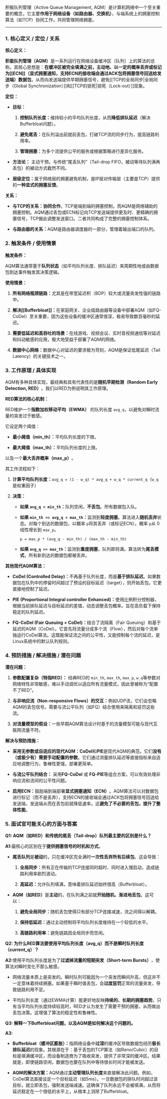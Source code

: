 积极队列管理（Active Queue Management, AQM）是计算机网络中一个至关重要的概念，它主要**作用于网络设备（如路由器、交换机）**，与端系统上的拥塞控制算法（如TCP）协同工作，共同管理网络拥塞。

---

### 1. 核心定义 / 定位 / 关系

​**核心定义：​**​

​**积极队列管理（AQM）​**​ 是一系列运行在网络设备缓冲区（队列）上的算法的总称。其核心思想是：​**在缓冲区被完全填满之前，主动地、以一定的概率丢弃或标记为[[ECN]]（显式拥塞通知，支持ECN的接收端会通过ACK包将拥塞信号回送给发送端）数据包**，从而向发送端提供早期拥塞信号，避免[[TCP的全局同步|全局同步（Global Synchronization）]]和[[TCP的锁死|锁死（Lock-out）]]现象。

​**定位：​**​

- ​**目标：​**​
    
    1. ​**控制队列长度：​**​ 维持较小的平均队列长度，从而**降低排队延迟**​（解决Bufferbloat问题）。
        
    2. ​**避免尾丢：​**​ 在队列溢出前提前丢包，打破TCP流的同步行为，提高链路利用率。
        
    3. ​**管理拥塞：​**​ 为多个流提供公平的服务或根据策略进行差异化服务。
        
    
- ​**方法论：​**​ 主动干预。与传统“尾丢队列”（Tail-drop FIFO，被动等待队列满再丢包）的被动方式截然不同。
    
- ​**层级定位：​**​ 属于网络层的拥塞避免机制，是IP层对传输层（主要是TCP）提供的**一种显式的拥塞反馈**。
    

​**关系：​**​

- ​**与TCP的关系：​**​ ​**协同合作**。TCP是端到端的拥塞控制，而AQM是网络辅助的拥塞控制。AQM通过丢包或ECN标记向TCP发送端提供更及时、更精确的拥塞信号，TCP据此调整发送窗口。二者共同构成了完整的拥塞控制体系。
    
- ​**与路由器的关系：​**​ AQM是路由器调度器的一部分，管理着输出端口的队列。
    

### 2. 触发条件 / 使用情景

​**触发条件：​**​

AQM算法通常基于**队列状态**​（如平均队列长度、排队延迟）来周期性地或由数据包到达事件触发其决策逻辑。

​**使用情景：​**​

1. ​**所有网络瓶颈链路：​**​ 尤其是在带宽延迟积（BDP）较大或流量突发性强的链路中。
    
2. ​**解决[[Bufferbloat]]：​**​ 在家庭网关、企业级路由器等设备中部署AQM（如FQ-CoDel）至关重要，因为这些设备的缓冲区通常很深，极易导致数百毫秒的延迟。
    
3. ​**需要低延迟和高吞吐的场景：​**​ 在线游戏、视频会议、实时音视频通信等对延迟和抖动敏感的应用，极大地受益于部署了AQM的网络。
    
4. ​**数据中心网络：​**​ 数据中心对延迟的要求极为苛刻，AQM是保证低尾延迟（Tail Latency）的关键技术之一。
    

### 3. 工作原理 / 具体实现

AQM有多种具体实现，最经典和具有代表性的是**随机早期检测（Random Early Detection, RED）​**。我们以RED为例说明其工作原理。

​**RED算法的核心机制：​**​

RED维护一个**指数加权移动平均（EWMA）​**​ 的队列长度 `avg_q`，以避免对瞬时流量的突发过于敏感。

它设定两个阈值：

- ​**最小阈值（min_th）：​**​ 平均队列长度的下限。
    
- ​**最大阈值（max_th）：​**​ 平均队列长度的上限。
    

以及一个**最大丢弃概率（max_p）​**。

其工作流程如下：

1. ​**计算平均队列长度：​**​ `avg_q = (1 - w_q) * avg_q + w_q * current_q`（`w_q`是权重因子）
    
2. ​**决策：​**​
    
    - ​**如果 `avg_q < min_th`：​**​ 队列空闲，​**不丢包**。所有数据包入队。
        
    - ​**如果 `min_th <= avg_q < max_th`：​**​ 监测到**轻度拥塞**。算法进入**随机丢弃**状态。对每个到达的数据包，以概率 `p`将其丢弃（或标记ECN）。概率 `p`从 0 线性增长到 `max_p`。
        
        `p = max_p * (avg_q - min_th) / (max_th - min_th)`
        
    - ​**如果 `avg_q >= max_th`：​**​ 监测到**重度拥塞**，队列即将满。算法转为**尾丢模式**，所有新到达的数据包都被丢弃。
        
    

​**其他现代AQM算法：​**​

- ​**CoDel (Controlled Delay)：​**​ 不再基于队列长度，而是**基于排队延迟**。如果数据包在队列中的停留时间超过了预设的目标延迟（target），则开始丢包。它更直接地控制了延迟。
    
- ​**PIE (Proportional Integral controller Enhanced)：​**​ 使用比例积分控制器，根据当前排队延迟与目标延迟的差值，动态调整丢包概率。旨在高负载下保持稳定的队列延迟。
    
- ​**FQ-CoDel (Fair Queuing + CoDel)：​**​ 结合了流隔离（Fair Queuing）和基于延迟的AQM（CoDel）。它首先将流量分成多个流（Flow），然后对每个流单独运行CoDel算法。这既能保证流之间的公平性，又能控制每个流的延迟，是Linux系统中的默认队列规则。
    

### 4. 预防措施 / 解决措施 / 潜在问题

​**潜在问题：​**​

1. ​**参数配置复杂（特指RED）：​**​ 经典RED的 `min_th`, `max_th`, `max_p`, `w_q`等参数对网络特性非常敏感，难以手动调优以适应所有流量模式，因此曾被称为“配置不了RED”。
    
2. ​**与非响应流（Non-responsive Flows）的交互：​**​ 例如UDP流，它们会忽略AQM的丢包信号。需要与流公平队列（如FQ）结合使用来隔离和惩罚这些流。
    
3. ​**对流量模型的假设：​**​ 一些早期AQM算法设计时基于的流量模型可能与现代互联网流量不符。
    

​**解决与预防措施：​**​

- ​**采用无参数或自适应的现代AQM：​**​ ​**CoDel**和**PIE**​ 是现代AQM的典范。它们**没有（或极少有）需要手动配置的参数**。它们通过测量排队延迟等直接指标来自适应地调整行为，鲁棒性更强，部署更简单。
    
- ​**与流公平队列结合：​**​ 采用 ​**FQ-CoDel**​ 或 ​**FQ-PIE**​ 等组合方案，可以有效处理非响应流和流间的公平性问题。
    
- ​**启用ECN：​**​ 鼓励端到端部署**显式拥塞通知（ECN）​**。AQM算法可以对数据包进行标记（而不是丢弃），支持ECN的接收端会通过ACK包将拥塞信号回送给发送端，发送端从而在丢包前就降低速率。这**避免了不必要的丢包，提升了整体性能**。
    

### 5. 面试官可能关心的方面与答案

​**Q1: AQM（如RED）和传统的尾丢（Tail-drop）队列最主要的区别是什么？​**​

​**A1:​**​ 最核心的区别在于**提供拥塞信号的时机和方式**。

- ​**尾丢队列**是**被动**的，只在缓冲区完全满时**一次性丢弃所有后续包**。这会导致：
    
    1. ​**全局同步：​**​ 所有正在传输的TCP连接同时超时、同时进入慢启动，造成链路利用率剧烈波动。
        
    2. ​**高延迟：​**​ 允许队列填满，意味着排队延迟始终很高（Bufferbloat）。
        
    
- ​**AQM（如RED）​**​ 是**主动**的，在队列满之前就**开始随机、渐进地丢包**。这可以：
    
    1. ​**避免全局同步：​**​ 随机丢包使得只有部分TCP连接减速，流之间得以解耦。
        
    2. ​**保持低延迟：​**​ 通过主动控制将平均队列长度维持在一个较低的水平。
        
    3. ​**高链路利用率：​**​ 避免链路因全局同步而空闲。
        
    

​**Q2: 为什么RED算法要使用平均队列长度（avg_q）而不是瞬时队列长度（current_q）？​**​

​**A2:​**​ 使用平均队列长度是为了**过滤掉流量的短期突发（Short-term Bursts）​**，使算法对瞬时变化不那么敏感。

- 网络流量本质上是突发的。瞬时队列可能因为一个突发而瞬间升高，但这并不一定意味着持续拥塞。如果基于瞬时值丢包，会**过度惩罚**正常的流量突发，导致链路利用不足。
    
- 平均队列长度（通过EWMA计算）能更好地反映**持续的、长期的拥塞趋势**。只有当平均队列长度持续较高时，RED才认为发生了需要干预的拥塞，从而做出丢包决策。这增强了算法的稳定性和鲁棒性。
    

​**Q3: 解释一下Bufferbloat问题，以及AQM是如何解决这个问题的。​**​

​**A3:​**​

- ​**Bufferbloat（缓冲区膨胀）：​**​ 指网络设备中**过深**的缓冲区导致数据包经历**极长排队延迟**的现象。其根源在于：基于丢包的TCP算法（如Reno/Cubic）的目标是填满缓冲区，而设备制造商为了吸收突发，提供了非常深的缓冲区。结果就是，即使链路空闲，数据包也要在队列中等待很长时间才能被发送。
    
- ​**AQM的解决方案：​**​ AQM通过**主动管理队列长度**来直接解决此问题。例如，CoDel算法直接设定一个目标延迟（如5ms）。一旦数据包的排队时间超过该目标，就立即丢包，强制发送端减速。这确保了队列永远不会被填满，从而将延迟稳定在一个很低的水平上，从根本上消除了Bufferbloat。